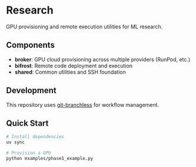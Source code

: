 # Research

GPU provisioning and remote execution utilities for ML research.

## Components

- **broker**: GPU cloud provisioning across multiple providers (RunPod, etc.)
- **bifrost**: Remote code deployment and execution
- **shared**: Common utilities and SSH foundation

## Development

This repository uses [git-branchless](https://github.com/arxanas/git-branchless) for workflow management.

## Quick Start

```bash
# Install dependencies
uv sync

# Provision a GPU
python examples/phase1_example.py
```
